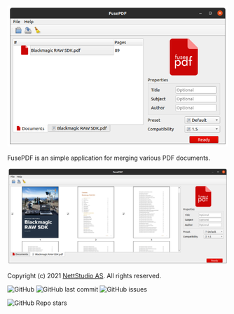 ![screenshot1](https://github.com/nettstudio/fusepdf/raw/main/assets/fusepdf-screenshot.png "FusePDF screenshot")

FusePDF is an simple application for merging various PDF documents.

![screenshot2](https://github.com/nettstudio/fusepdf/raw/main/assets/fusepdf-screenshot-2.png "FusePDF screenshot 2")

Copyright (c) 2021 [NettStudio AS](https://nettstudio.no). All rights reserved.

![GitHub](https://img.shields.io/github/license/nettstudio/fusepdf) ![GitHub last commit](https://img.shields.io/github/last-commit/nettstudio/fusepdf) ![GitHub issues](https://img.shields.io/github/issues/nettstudio/fusepdf)

![GitHub Repo stars](https://img.shields.io/github/stars/nettstudio/fusepdf?style=social)
